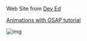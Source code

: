 Web Site from [Dev Ed](https://www.youtube.com/channel/UClb90NQQcskPUGDIXsQEz5Q)

[Animations with GSAP tutorial](https://www.youtube.com/watch?v=Z4a6QwahTdQ)

![img]("./img/img3")